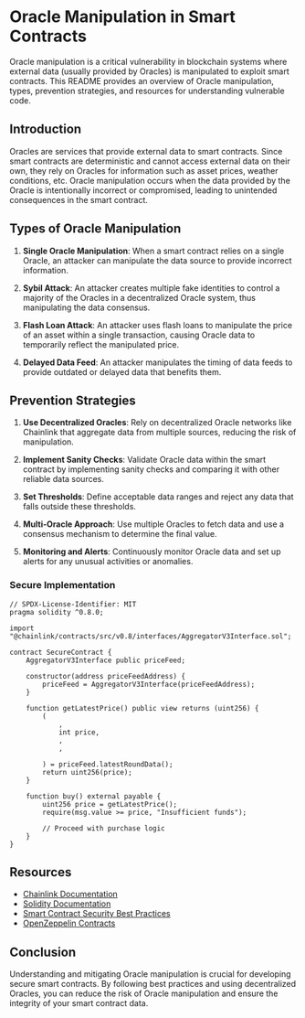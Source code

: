 # Oracle Manipulation in Smart Contracts

Oracle manipulation is a critical vulnerability in blockchain systems where external data (usually provided by Oracles) is manipulated to exploit smart contracts. This README provides an overview of Oracle manipulation, types, prevention strategies, and resources for understanding vulnerable code.

## Introduction

Oracles are services that provide external data to smart contracts. Since smart contracts are deterministic and cannot access external data on their own, they rely on Oracles for information such as asset prices, weather conditions, etc. Oracle manipulation occurs when the data provided by the Oracle is intentionally incorrect or compromised, leading to unintended consequences in the smart contract.

## Types of Oracle Manipulation

1. **Single Oracle Manipulation**: When a smart contract relies on a single Oracle, an attacker can manipulate the data source to provide incorrect information.
   
2. **Sybil Attack**: An attacker creates multiple fake identities to control a majority of the Oracles in a decentralized Oracle system, thus manipulating the data consensus.

3. **Flash Loan Attack**: An attacker uses flash loans to manipulate the price of an asset within a single transaction, causing Oracle data to temporarily reflect the manipulated price.

4. **Delayed Data Feed**: An attacker manipulates the timing of data feeds to provide outdated or delayed data that benefits them.

## Prevention Strategies

1. **Use Decentralized Oracles**: Rely on decentralized Oracle networks like Chainlink that aggregate data from multiple sources, reducing the risk of manipulation.

2. **Implement Sanity Checks**: Validate Oracle data within the smart contract by implementing sanity checks and comparing it with other reliable data sources.

3. **Set Thresholds**: Define acceptable data ranges and reject any data that falls outside these thresholds.

4. **Multi-Oracle Approach**: Use multiple Oracles to fetch data and use a consensus mechanism to determine the final value.

5. **Monitoring and Alerts**: Continuously monitor Oracle data and set up alerts for any unusual activities or anomalies.

### Secure Implementation

```solidity
// SPDX-License-Identifier: MIT
pragma solidity ^0.8.0;

import "@chainlink/contracts/src/v0.8/interfaces/AggregatorV3Interface.sol";

contract SecureContract {
    AggregatorV3Interface public priceFeed;

    constructor(address priceFeedAddress) {
        priceFeed = AggregatorV3Interface(priceFeedAddress);
    }

    function getLatestPrice() public view returns (uint256) {
        (
            , 
            int price,
            ,
            ,
            
        ) = priceFeed.latestRoundData();
        return uint256(price);
    }

    function buy() external payable {
        uint256 price = getLatestPrice();
        require(msg.value >= price, "Insufficient funds");

        // Proceed with purchase logic
    }
}
```

## Resources

- [Chainlink Documentation](https://docs.chain.link/)
- [Solidity Documentation](https://docs.soliditylang.org/)
- [Smart Contract Security Best Practices](https://consensys.github.io/smart-contract-best-practices/)
- [OpenZeppelin Contracts](https://docs.openzeppelin.com/contracts/)

## Conclusion

Understanding and mitigating Oracle manipulation is crucial for developing secure smart contracts. By following best practices and using decentralized Oracles, you can reduce the risk of Oracle manipulation and ensure the integrity of your smart contract data.